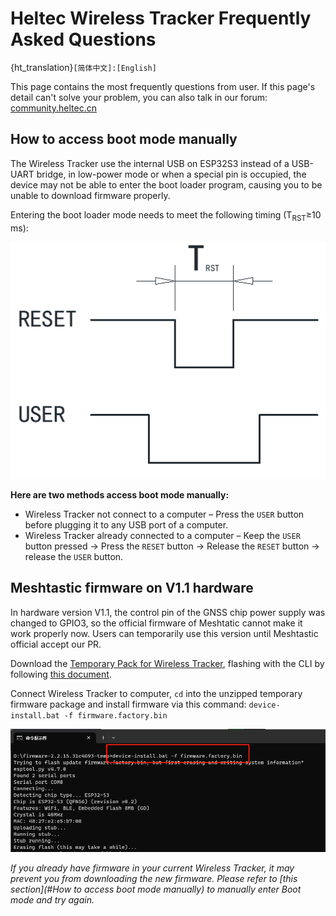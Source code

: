 # Heltec Wireless Tracker Frequently Asked Questions
{ht_translation}`[简体中文]:[English]`

This page contains the most frequently questions from user. If this page's detail can't solve your problem, you can also talk in our forum: [community.heltec.cn](http://community.heltec.cn/)

## How to access boot mode manually

The Wireless Tracker use the internal USB on ESP32S3 instead of a USB-UART bridge, in low-power mode or when a special pin is occupied, the device may not be able to enter the boot loader program, causing you to be unable to download firmware properly.

Entering the boot loader mode needs to meet the following timing (T<sub>RST</sub>≥10 ms):

![](img/frequently_asked_questions/01.png)

**Here are two methods access boot mode manually:**

- Wireless Tracker not connect to a computer – Press the `USER` button before plugging it to any USB port of a computer.
- Wireless Tracker already connected to a computer – Keep the `USER` button pressed → Press the `RESET` button → Release the `RESET` button → release the `USER` button.

## Meshtastic firmware on V1.1 hardware

In hardware version V1.1, the control pin of the GNSS chip power supply was changed to GPIO3, so the official firmware of Meshtatic cannot make it work properly now. Users can temporarily use this version until Meshtastic official accept our PR.

Download the [Temporary Pack for Wireless Tracker](https://resource.heltec.cn/download/Meshtastic/firmware-2.2.15.31c4693-temp.zip), flashing with the CLI by following [this document](https://meshtastic.org/docs/getting-started/flashing-firmware/esp32/cli-script).

Connect Wireless Tracker to computer, `cd` into the unzipped temporary firmware package and install firmware via this command: `device-install.bat -f firmware.factory.bin`

![](img/frequently_asked_questions/02.png)

*If you already have firmware in your current Wireless Tracker, it may prevent you from downloading the new firmware. Please refer to [this section](#How to access boot mode manually) to manually enter Boot mode and try again.*